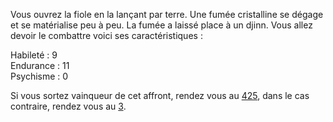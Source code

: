 Vous ouvrez la fiole en la lançant par terre. Une fumée cristalline se dégage et se matérialise peu à peu. La fumée a laissé place à un djinn. Vous allez devoir le combattre voici ses caractéristiques : 

Habileté : 9  
Endurance : 11   
Psychisme : 0  

Si vous sortez vainqueur de cet affront, rendez vous au [425](425), dans le cas contraire, rendez vous au [3](3).